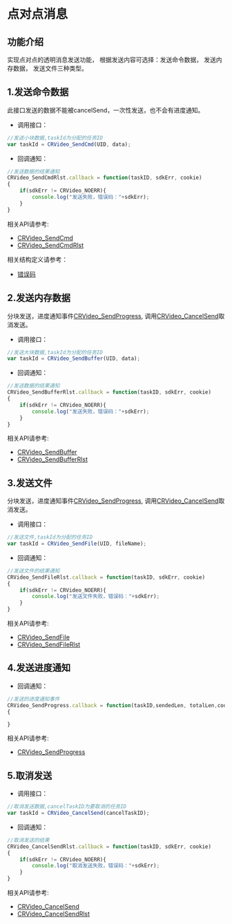 # 点对点消息

## 功能介绍

实现点对点的透明消息发送功能， 根据发送内容可选择：发送命令数据， 发送内存数据， 发送文件三种类型。



<h2 id=SendCmd>1.发送命令数据</h2>

此接口发送的数据不能被cancelSend，一次性发送，也不会有进度通知。

- 调用接口：

```js
//发送小块数据,taskId为分配的任务ID
var taskId = CRVideo_SendCmd(UID, data);
```

- 回调通知：

```js
//发送数据的结果通知
CRVideo_SendCmdRlst.callback = function(taskID, sdkErr, cookie)
{
	if(sdkErr != CRVideo_NOERR){
        console.log("发送失败，错误码："+sdkErr);
    }
}	
```

相关API请参考:
- [CRVideo_SendCmd](API.md#CRVideo_SendCmd)
- [CRVideo_SendCmdRlst](API.md#CRVideo_SendCmdRlst)

相关结构定义请参考：
- [错误码](Constant.md#CRVIDEOSDK_ERR_DEF)

<h2 id=sendBuffer>2.发送内存数据</h2>

分块发送，进度通知事件[CRVideo_SendProgress](API.md#CRVideo_SendProgress), 调用[CRVideo_CancelSend](API.md#CRVideo_CancelSend)取消发送。

- 调用接口：

```js
//发送大块数据,taskId为分配的任务ID
var taskId = CRVideo_SendBuffer(UID, data);

```

- 回调通知：

```js
//发送数据的结果通知
CRVideo_SendBufferRlst.callback = function(taskID, sdkErr, cookie)
{
	if(sdkErr != CRVideo_NOERR){
        console.log("发送失败，错误码："+sdkErr);
    }
}

```

相关API请参考:
- [CRVideo_SendBuffer](API.md#CRVideo_SendCmd)
- [CRVideo_SendBufferRlst](API.md#CRVideo_SendBufferRlst)


<h2 id=sendFile> 3.发送文件</h2>

分块发送，进度通知事件[CRVideo_SendProgress](API.md#CRVideo_SendProgress), 调用[CRVideo_CancelSend](API.md#CRVideo_CancelSend)取消发送。

- 调用接口：

```js
//发送文件,taskId为分配的任务ID
var taskId = CRVideo_SendFile(UID, fileName);

```

- 回调通知：

```js
//发送文件的结果通知
CRVideo_SendFileRlst.callback = function(taskID, sdkErr, cookie)
{
	if(sdkErr != CRVideo_NOERR){
        console.log("发送文件失败，错误码："+sdkErr);
    }
}

```

相关API请参考:
- [CRVideo_SendFile](API.md#CRVideo_SendFile)
- [CRVideo_SendFileRlst](API.md#CRVideo_SendFileRlst)


<h2 id=sendProgress> 4.发送进度通知</h2>

- 回调通知：

```js
//发送的进度通知事件
CRVideo_SendProgress.callback = function(taskID,sendedLen, totalLen,cookie)
{

}

```

相关API请参考:
- [CRVideo_SendProgress](API.md#CRVideo_SendProgress)


<h2 id=cancelSend>5.取消发送</h2>

- 调用接口：

```js
//取消发送数据,cancelTaskID为要取消的任务ID
var taskId = CRVideo_CancelSend(cancelTaskID);

```

- 回调通知：

```js
//取消发送的结果
CRVideo_CancelSendRlst.callback = function(taskID, sdkErr, cookie)
{
    if(sdkErr != CRVideo_NOERR){
        console.log("取消发送失败，错误码："+sdkErr);
    }
}
```

相关API请参考:
- [CRVideo_CancelSend](API.md#CRVideo_CancelSend)
- [CRVideo_CancelSendRlst](API.md#CRVideo_CancelSendRlst)

